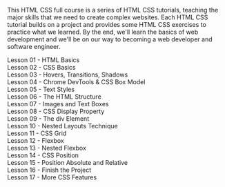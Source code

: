 This HTML CSS full course is a series of HTML CSS tutorials, teaching the major skills that we need to create complex websites. Each HTML CSS tutorial builds on a project and provides some HTML CSS exercises to practice what we learned. By the end, we'll learn the basics of web development and we'll be on our way to becoming a web developer and software engineer.

Lesson 01 - HTML Basics<br>
Lesson 02 - CSS Basics<br>
Lesson 03 - Hovers, Transitions, Shadows<br>
Lesson 04 - Chrome DevTools & CSS Box Model<br>
Lesson 05 - Text Styles<br>
Lesson 06 - The HTML Structure<br>
Lesson 07 - Images and Text Boxes<br>
Lesson 08 - CSS Display Property<br>
Lesson 09 - The div Element<br>
Lesson 10 - Nested Layouts Technique<br>
Lesson 11 - CSS Grid<br>
Lesson 12 - Flexbox<br>
Lesson 13 - Nested Flexbox<br>
Lesson 14 - CSS Position<br>
Lesson 15 - Position Absolute and Relative<br>
Lesson 16 - Finish the Project<br>
Lesson 17 - More CSS Features<br>
